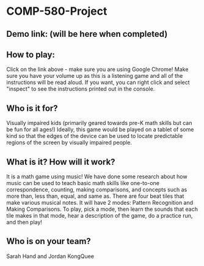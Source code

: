 # COMP-580-Project

## Demo link: (will be here when completed)
## How to play: 
Click on the link above - make sure you are using Google Chrome! Make sure you have your volume up as this is a listening game and all of the instructions will be read aloud. If you want, you can right click and select "inspect" to see the instructions printed out in the console. 

## Who is it for?
Visually impaired kids (primarily geared towards pre-K math skills but can be fun for all ages!) Ideally, this game would be played on a tablet of some kind so that the edges of the device can be used to locate predictable regions of the screen by visually impaired people. 

## What is it? How will it work? 
It is a math game using music! We have done some research about how music can be used to teach basic math skills like one-to-one correspondence, counting, making comparisons, and concepts such as more than, less than, equal, and same as. 
There are four beat tiles that make various musical notes. It will have 2 modes: Pattern Recognition and Making Comparisons. To play, pick a mode, then learn the sounds that each tile makes in that mode, hear a description of the game, do a practice run, and then play!

## Who is on your team?
Sarah Hand and Jordan KongQuee
